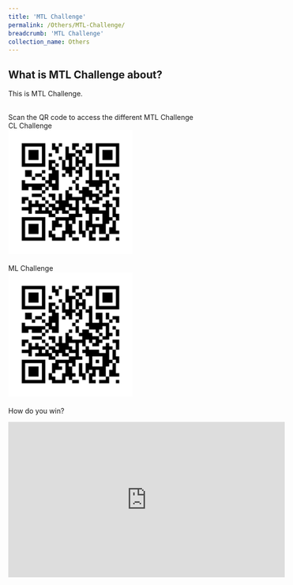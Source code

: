 ```yaml
---
title: 'MTL Challenge'
permalink: /Others/MTL-Challenge/
breadcrumb: 'MTL Challenge'
collection_name: Others
---
```


<html>
<body>
<style>
  img {
    height: auto;
    max-width: 50%;
}
</style>
<h2>What  is MTL Challenge about? </h2>
 <p> This is MTL Challenge. <br/><br/>
  
  Scan the QR code to access the different MTL Challenge <br/>
  CL Challenge <br/>
  <img src="/images/QR-Code_Sample_For-MTL_Challeng.png" ><br/>
  <br/>
  ML Challenge <br/>
  <img src="/images/QR-Code_Sample_For-MTL_Challeng.png"><br/>
  <br/>
   How do you win?
   
</p>

<iframe width="560" height="315" src="https://www.youtube.com/embed/TqiJBOGyv0c" frameborder="0" allow="accelerometer; autoplay; encrypted-media; gyroscope; picture-in-picture" allowfullscreen></iframe>
